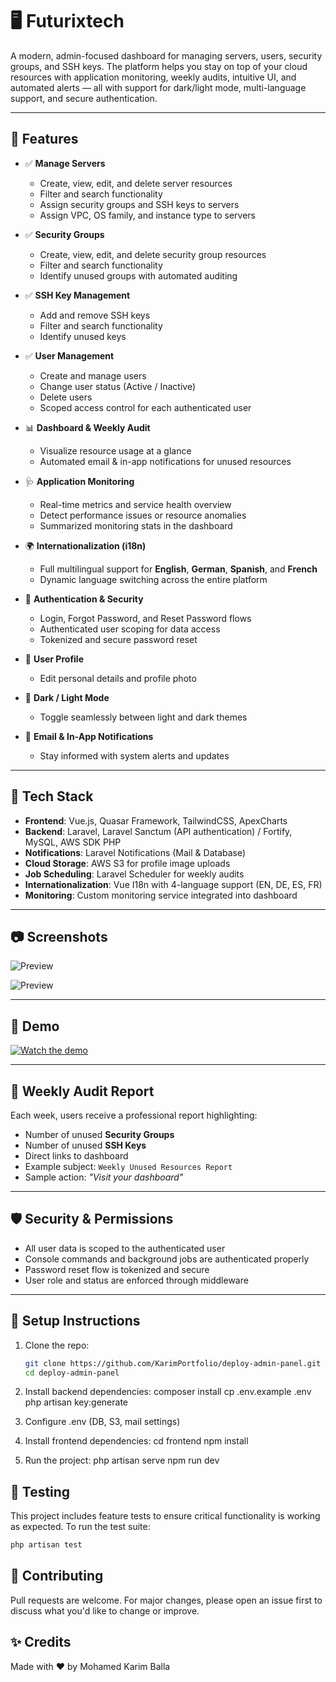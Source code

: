 # 🖥️ Futurixtech

A modern, admin-focused dashboard for managing servers, users, security groups, and SSH keys. The platform helps you stay on top of your cloud resources with application monitoring, weekly audits, intuitive UI, and automated alerts — all with support for dark/light mode, multi-language support, and secure authentication.

---

## 🚀 Features

- ✅ **Manage Servers**
  - Create, view, edit, and delete server resources
  - Filter and search functionality
  - Assign security groups and SSH keys to servers
  - Assign VPC, OS family, and instance type to servers

- ✅ **Security Groups**
  - Create, view, edit, and delete security group resources
  - Filter and search functionality
  - Identify unused groups with automated auditing

- ✅ **SSH Key Management**
  - Add and remove SSH keys
  - Filter and search functionality
  - Identify unused keys

- ✅ **User Management**
  - Create and manage users
  - Change user status (Active / Inactive)
  - Delete users
  - Scoped access control for each authenticated user

- 📊 **Dashboard & Weekly Audit**
  - Visualize resource usage at a glance
  - Automated email & in-app notifications for unused resources

- 🩺 **Application Monitoring**
  - Real-time metrics and service health overview
  - Detect performance issues or resource anomalies
  - Summarized monitoring stats in the dashboard

- 🌍 **Internationalization (i18n)**
  - Full multilingual support for **English**, **German**, **Spanish**, and **French**
  - Dynamic language switching across the entire platform

- 🔐 **Authentication & Security**
  - Login, Forgot Password, and Reset Password flows
  - Authenticated user scoping for data access
  - Tokenized and secure password reset

- 👤 **User Profile**
  - Edit personal details and profile photo

- 🌙 **Dark / Light Mode**
  - Toggle seamlessly between light and dark themes

- 🔔 **Email & In-App Notifications**
  - Stay informed with system alerts and updates

---

## 🧱 Tech Stack

- **Frontend**: Vue.js, Quasar Framework, TailwindCSS, ApexCharts
- **Backend**: Laravel, Laravel Sanctum (API authentication) / Fortify, MySQL, AWS SDK PHP
- **Notifications**: Laravel Notifications (Mail & Database)
- **Cloud Storage**: AWS S3 for profile image uploads
- **Job Scheduling**: Laravel Scheduler for weekly audits
- **Internationalization**: Vue I18n with 4-language support (EN, DE, ES, FR)
- **Monitoring**: Custom monitoring service integrated into dashboard

---

## 📷 Screenshots
![Preview](https://firebasestorage.googleapis.com/v0/b/karim-portfolio-bc1e8.appspot.com/o/deploy-admin-panel.png?alt=media&token=432957fc-8f68-472f-b6f8-70a000443bb4)

![Preview](https://firebasestorage.googleapis.com/v0/b/karim-portfolio-bc1e8.appspot.com/o/Screenshot%202025-10-15%20at%2018.23.11.png?alt=media&token=78fe8547-81fc-4446-a694-a520c7d3e019)

---

## 🎥 Demo

[![Watch the demo](./images/demo-thumbnail.png)](https://console.firebase.google.com/u/0/project/karim-portfolio-bc1e8/storage/karim-portfolio-bc1e8.appspot.com/files)

---

## 📩 Weekly Audit Report

Each week, users receive a professional report highlighting:
- Number of unused **Security Groups**
- Number of unused **SSH Keys**
- Direct links to dashboard
- Example subject: `Weekly Unused Resources Report`
- Sample action: _"Visit your dashboard"_

---

## 🛡️ Security & Permissions

- All user data is scoped to the authenticated user
- Console commands and background jobs are authenticated properly
- Password reset flow is tokenized and secure
- User role and status are enforced through middleware

---

## 🔧 Setup Instructions

1. Clone the repo:
   ```bash
   git clone https://github.com/KarimPortfolio/deploy-admin-panel.git
   cd deploy-admin-panel

2. Install backend dependencies:
   composer install
   cp .env.example .env
   php artisan key:generate

3. Configure .env (DB, S3, mail settings)
4. Install frontend dependencies:
   cd frontend
   npm install

5. Run the project:
   php artisan serve
   npm run dev

## 🧪 Testing
This project includes feature tests to ensure critical functionality is working as expected.
To run the test suite:
   ```bash
   php artisan test
   ```


## 🤝 Contributing
Pull requests are welcome. For major changes, please open an issue first to discuss what you'd like to change or improve.

## ✨ Credits
Made with ❤️ by Mohamed Karim Balla
